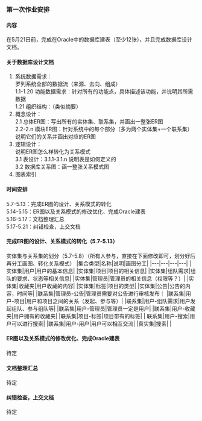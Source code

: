 ### 第一次作业安排
#### 内容
在5月21日前，完成在Oracle中的数据库建表（至少12张），并且完成数据库设计文档。
#### 关于数据库设计文档

1. 系统数据需求：<br/>
罗列系统全部的数据流（来源、去向、组成）</br>
1.1-1.20 功能数据需求：针对所有的功能点，具体描述该功能，并说明其所需数据</br>
1.21 组织结构：（类似摘要）
2. 概念设计：</br>
   2.1 总体ER图：写出所有的实体集、联系集，并画出一整张ER图<br/>
   2.2-2.n 模块ER图：针对系统中的每个部分（多为两个实体集+一个联系集）说明它们的关系并画出对应的ER图
3. 逻辑设计：<br/>
   说明ER图怎么样转化为关系模式</br>
   3.1 表设计：3.1.1-3.1.n 说明表是如何定义的<br/>
   3.2 数据库关系图：画一整张关系模式图
4. 图表索引

#### 时间安排
5.7-5.13：完成ER图的设计、关系模式的转化<br/>
5.14-5.15：ER图以及关系模式的修改优化、完成Oracle建表<br/>
5.16-5.17：文档整理汇总<br/>
5.17-5.21：纠错检查，上交文档<br/>

#### 完成ER图的设计、关系模式的转化（5.7-5.13）
实体集与关系集的划分（5.7-5.8）（所有人参与，直接在下面修改即可，划分好后再分工画图、转化关系模式）
|集合类型|名称|说明|画图分工|
|---|---|---|---|
|实体集|用户|用户的基本信息|
|实体集|项目|项目的相关信息|
|实体集|组队需求|组队的要求、状态等相关信息|
|实体集|管理员|管理员的相关信息（权限等？）|
|实体集|收藏夹|用户收藏的内容|
|实体集|标签|项目的类型|
|实体集|公告|公告的内容，时间等|
|联系集|管理员-公告|管理员需要对公告进行审核发布｜
|联系集|用户-项目|用户和项目之间的关系（发起、参与等）|
|联系集|用户-组队需求|用户发起组队、参与组队等|
|联系集|用户-管理员|管理员一定是用户|
|联系集|用户-收藏夹|用户拥有的收藏夹|
|联系集|项目-标签|项目带有的标签|
| 联系集|用户-搜索|用户可以进行搜索|
|联系集|用户-用户|用户可以相互交流|
|真实集|搜索|  |




#### ER图以及关系模式的修改优化、完成Oracle建表
待定
#### 文档整理汇总
待定
#### 纠错检查，上交文档
待定
